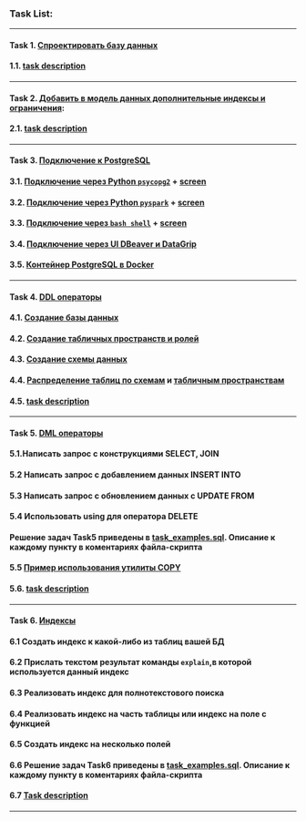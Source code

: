 ### **Task List:** 
___

#### Task 1. [**Спроектировать базу данных**](https://github.com/SolonnikovDV/otusDbProject/tree/master/task_1)
#### 1.1. [task description](https://github.com/SolonnikovDV/otusDbProject/blob/main/task_1/task_1_readme.md)
- - -

#### Task 2. [**Добавить в модель данных дополнительные индексы и ограничения**](https://github.com/SolonnikovDV/otusDbProject/tree/master/task_2/tables):
#### 2.1. [task description](https://github.com/SolonnikovDV/otusDbProject/blob/main/task_2/task_2_readme.md)
- - -

#### Task 3. [**Подключение к PostgreSQL**](https://github.com/SolonnikovDV/otusDbProject/tree/master/task_3/tables)
#### 3.1. [Подключение через Python `psycopg2`](https://github.com/SolonnikovDV/otusDbProject/blob/master/task_3/connect_with_python/psycopg2_psql_connect.py) + [screen](https://github.com/SolonnikovDV/otusDbProject/blob/master/task_3/connect_with_python/python_psycopg2_PostgreSQL_connection.png)
#### 3.2. [Подключение через Python `pyspark`](https://github.com/SolonnikovDV/otusDbProject/blob/master/task_3/connect_with_pySpark/spark_psql_connect.py) + [screen](https://github.com/SolonnikovDV/otusDbProject/blob/master/task_3/connect_with_pySpark/python_pySpark_connection.png)
#### 3.3. [Подключение через `bash shell`](https://github.com/SolonnikovDV/otusDbProject/blob/master/task_3/connect_with_bash/bash_psql_connection.sh) + [screen](https://github.com/SolonnikovDV/otusDbProject/blob/master/task_3/connect_with_bash/bash_PostgreSQL_connection.png)
#### 3.4. [Подключение через  UI DBeaver и DataGrip](https://github.com/SolonnikovDV/otusDbProject/blob/master/task_3/connect_with_UI)
#### 3.5. [Контейнер PostgreSQL в Docker](https://github.com/SolonnikovDV/otusDbProject/blob/master/task_3/docker/docker_img_postgres.png)
- - -

#### Task 4. [**DDL операторы**]()
#### 4.1. [Создание базы данных](https://github.com/SolonnikovDV/otusDbProject/blob/master/task_4/1_create_db.png)
#### 4.2. [Создание табличных пространств и ролей](https://github.com/SolonnikovDV/otusDbProject/blob/master/task_4/2_create_tablespace.png)
#### 4.3. [Создание схемы данных](https://github.com/SolonnikovDV/otusDbProject/blob/master/task_4/3_create_new_schema.png)
#### 4.4. [Распределение таблиц по схемам](https://github.com/SolonnikovDV/otusDbProject/blob/master/task_4/4_1_tables_in_user_schemas.png) и [табличным пространствам](https://github.com/SolonnikovDV/otusDbProject/blob/master/task_4/4_2_moving_table_to_tablespace.png)
#### 4.5. [task description](https://github.com/SolonnikovDV/otusDbProject/blob/master/task_4/task_4_description.md)
- - -

#### Task 5. [**DML операторы**](https://github.com/SolonnikovDV/otusDbProject/tree/master/task_5)
#### 5.1.Написать запрос с конструкциями SELECT, JOIN
#### 5.2 Написать запрос с добавлением данных INSERT INTO
#### 5.3 Написать запрос с обновлением данных с UPDATE FROM
#### 5.4 Использовать using для оператора DELETE
#### Решение задач Task5 приведены в [task_examples.sql](https://github.com/SolonnikovDV/otusDbProject/blob/master/task_5/task_examples.sql). Описание к каждому пункту в коментариях файла-скрипта
#### 5.5 [Пример использования утилиты COPY](https://github.com/SolonnikovDV/otusDbProject/blob/master/task_5/copy_table_to_csv.png)
#### 5.6. [task description](https://github.com/SolonnikovDV/otusDbProject/blob/master/task_5/task_5_description.md)
- - -

#### Task 6. [**Индексы**](https://github.com/SolonnikovDV/otusDbProject/tree/master/task_6)
#### 6.1 Создать индекс к какой-либо из таблиц вашей БД
#### 6.2 Прислать текстом результат команды `explain`,в которой используется данный индекс
#### 6.3 Реализовать индекс для полнотекстового поиска
#### 6.4 Реализовать индекс на часть таблицы или индекс на поле с функцией
#### 6.5 Создать индекс на несколько полей
#### 6.6 Решение задач Task6 приведены в [task_examples.sql](https://github.com/SolonnikovDV/otusDbProject/blob/master/task_6/index_example.sql). Описание к каждому пункту в коментариях файла-скрипта
#### 6.7 [Task description](https://github.com/SolonnikovDV/otusDbProject/blob/master/task_6/task_6_description.md)
- - -

